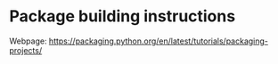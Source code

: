 # Package building instructions

Webpage: https://packaging.python.org/en/latest/tutorials/packaging-projects/
